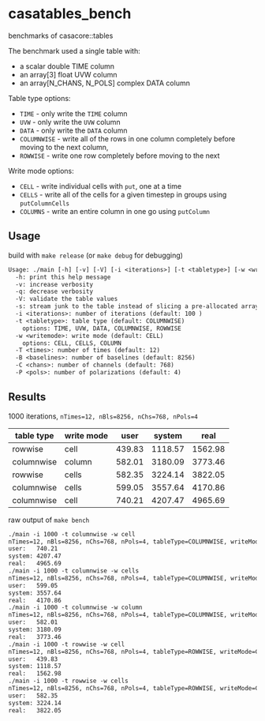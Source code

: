 # casatables_bench
benchmarks of casacore::tables

The benchmark used a single table with:
- a scalar double TIME column
- an array[3] float UVW column
- an array[N_CHANS, N_POLS] complex DATA column

Table type options:
- `TIME` - only write the `TIME` column
- `UVW` - only write the `UVW` column
- `DATA` - only write the `DATA` column
- `COLUMNWISE` - write all of the rows in one column completely before moving to the next column,
- `ROWWISE` - write one row completely before moving to the next

Write mode options:
- `CELL` - write individual cells with `put`, one at a time
- `CELLS` - write all of the cells for a given timestep in groups using `putColumnCells`
- `COLUMNS` - write an entire column in one go using `putColumn`

## Usage

build with `make release` (or `make debug` for debugging)

```txt
Usage: ./main [-h] [-v] [-V] [-i <iterations>] [-t <tabletype>] [-w <writemode>] [-T <times>] [-B <baselines>] [-C <chans>] [-P <pols>]
  -h: print this help message
  -v: increase verbosity
  -q: decrease verbosity
  -V: validate the table values
  -s: stream junk to the table instead of slicing a pre-allocated array
  -i <iterations>: number of iterations (default: 100 )
  -t <tabletype>: table type (default: COLUMNWISE)
    options: TIME, UVW, DATA, COLUMNWISE, ROWWISE
  -w <writemode>: write mode (default: CELL)
    options: CELL, CELLS, COLUMN
  -T <times>: number of times (default: 12)
  -B <baselines>: number of baselines (default: 8256)
  -C <chans>: number of channels (default: 768)
  -P <pols>: number of polarizations (default: 4)
```

## Results

1000 iterations, `nTimes=12, nBls=8256, nChs=768, nPols=4`

| table type | write mode | user | system | real |
|------------|------------|------|--------|------|
| rowwise | cell | 439.83 | 1118.57 | 1562.98 |
| columnwise | column | 582.01 | 3180.09 | 3773.46 |
| rowwise | cells | 582.35 | 3224.14 | 3822.05 |
| columnwise | cells | 599.05 | 3557.64 | 4170.86 |
| columnwise | cell | 740.21 | 4207.47 | 4965.69 |

raw output of `make bench`

```txt
./main -i 1000 -t columnwise -w cell
nTimes=12, nBls=8256, nChs=768, nPols=4, tableType=COLUMNWISE, writeMode=CELL, iterations=1000
user:   740.21
system: 4207.47
real:   4965.69
./main -i 1000 -t columnwise -w cells
nTimes=12, nBls=8256, nChs=768, nPols=4, tableType=COLUMNWISE, writeMode=CELLS, iterations=1000
user:   599.05
system: 3557.64
real:   4170.86
./main -i 1000 -t columnwise -w column
nTimes=12, nBls=8256, nChs=768, nPols=4, tableType=COLUMNWISE, writeMode=COLUMN, iterations=1000
user:   582.01
system: 3180.09
real:   3773.46
./main -i 1000 -t rowwise -w cell
nTimes=12, nBls=8256, nChs=768, nPols=4, tableType=ROWWISE, writeMode=CELL, iterations=1000
user:   439.83
system: 1118.57
real:   1562.98
./main -i 1000 -t rowwise -w cells
nTimes=12, nBls=8256, nChs=768, nPols=4, tableType=ROWWISE, writeMode=CELLS, iterations=1000
user:   582.35
system: 3224.14
real:   3822.05
```